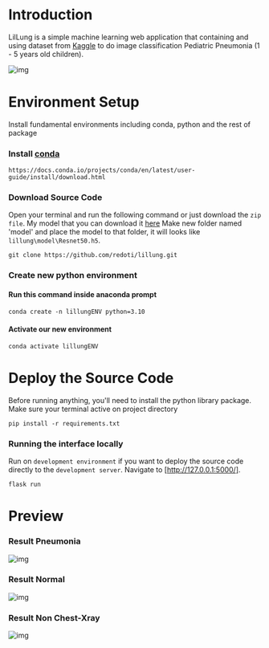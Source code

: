 # Introduction

LilLung is a simple machine learning web application that containing and using dataset from [Kaggle](https://www.kaggle.com/datasets/tolgadincer/labeled-chest-xray-images) to do image classification Pediatric Pneumonia (1 - 5 years old children).

![img](https://cdn.discordapp.com/attachments/994806484942721025/1186582967259242526/Screenshot_26.png?ex=6593c681&is=65815181&hm=31a406660b84dd9d459d949bfc699a46b52c88a733e44b125e51b9119c47a88f&)

# Environment Setup

Install fundamental environments including conda, python and the rest of package
 
### Install [conda](https://docs.conda.io/projects/conda/en/latest/user-guide/install/download.html)

```javascripts
https://docs.conda.io/projects/conda/en/latest/user-guide/install/download.html
```

### Download Source Code

Open your terminal and run the following command or just download the `zip file`. My model that you can download it [here](https://drive.google.com/file/d/165eDzMkClIA7hufoXtlA0zx3KddnyYGE/view?usp=drive_link)
Make new folder named 'model' and place the model to that folder, it will looks like `lillung\model\Resnet50.h5`.
```javascripts
git clone https://github.com/redoti/lillung.git
```

### Create new python environment 

#### Run this command inside anaconda prompt

```javascripts
conda create -n lillungENV python=3.10
```

#### Activate our new environment

```javascripts
conda activate lillungENV
```

# Deploy the Source Code 
Before running anything, you'll need to install the python library package. Make sure your terminal active on project directory
```javascripts
pip install -r requirements.txt
```
### Running the interface locally
Run on `development environment` if you want to deploy the source code directly to the `development server`. Navigate to [http://127.0.0.1:5000/].
```javascripts
flask run
```

# Preview

### Result Pneumonia 
![img](https://cdn.discordapp.com/attachments/994806484942721025/1186563229963526184/Screenshot_15.png?ex=6593b41f&is=65813f1f&hm=52e29b5136ef953c5ccda69127ad2b4a0001e628d5274cf774ac20f6bc4d69f7&)

### Result Normal
![img](https://cdn.discordapp.com/attachments/994806484942721025/1186563230622027806/Screenshot_16.png?ex=6593b41f&is=65813f1f&hm=9bfb4718b7b3bb8196612a7b0f4340f24a6f45af753eb7fd72d9ac379fb9f5af&)

### Result Non Chest-Xray
![img](https://cdn.discordapp.com/attachments/994806484942721025/1186563230961762364/Screenshot_17.png?ex=6593b41f&is=65813f1f&hm=75cf50e257580e43321d596bed58d38a7981fbf02edf7f2213cc7578409eebd1&)
